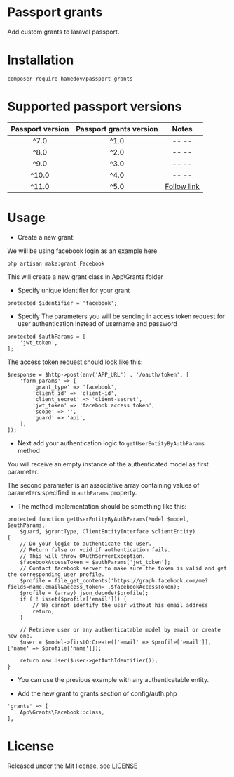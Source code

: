 # Passport grants
Add custom grants to laravel passport.

# Installation
`composer require hamedov/passport-grants`

# Supported passport versions

| Passport version | Passport grants version |    Notes    |
|:----------------:|:-----------------------:|:-----------:|
|       ^7.0       |           ^1.0          |  --     --  |
|       ^8.0       |           ^2.0          |  --     --  |
|       ^9.0       |           ^3.0          |  --     --  |
|       ^10.0      |           ^4.0          |  --     --  |
|       ^11.0      |           ^5.0          |[Follow link](https://github.com/laravel/passport/blob/11.x/UPGRADE.md)|

# Usage

- Create a new grant:

We will be using facebook login as an example here
```
php artisan make:grant Facebook
```

This will create a new grant class in App\Grants folder

- Specify unique identifier for your grant
```
protected $identifier = 'facebook';
```
- Specify The parameters you will be sending in access token request for user authentication instead of username and password
```
protected $authParams = [
    'jwt_token',
];
```
The access token request should look like this:
```
$response = $http->post(env('APP_URL') . '/oauth/token', [
    'form_params' => [
        'grant_type' => 'facebook',
        'client_id' => 'client-id',
        'client_secret' => 'client-secret',
        'jwt_token' => 'facebook access token',
        'scope' => '',
        'guard' => 'api',
    ],
]);
```

- Next add your authentication logic to `getUserEntityByAuthParams` method

You will receive an empty instance of the authenticated model as first parameter.

The second parameter is an associative array containing values of parameters specified in `authParams` property.

- The method implementation should be something like this:
```
protected function getUserEntityByAuthParams(Model $model, $authParams,
    $guard, $grantType, ClientEntityInterface $clientEntity)
{
    // Do your logic to authenticate the user.
    // Return false or void if authentication fails.
    // This will throw OAuthServerException.
    $facebookAccessToken = $authParams['jwt_token'];
    // Contact facebook server to make sure the token is valid and get the corresponding user profile.
    $profile = file_get_contents('https://graph.facebook.com/me?fields=name,email&access_token='.$facebookAccessToken);
    $profile = (array) json_decode($profile);
    if ( ! isset($profile['email'])) {
        // We cannot identify the user without his email address
        return;
    }
    
    // Retrieve user or any authenticatable model by email or create new one.
    $user = $model->firstOrCreate(['email' => $profile['email']], ['name' => $profile['name']]);

    return new User($user->getAuthIdentifier());
}
```

- You can use the previous example with any authenticatable entity.

- Add the new grant to grants section of config/auth.php
```
'grants' => [
    App\Grants\Facebook::class,
],
```

# License
Released under the Mit license, see [LICENSE](https://github.com/hamedov93/passport-multiauth/blob/master/LICENSE)
